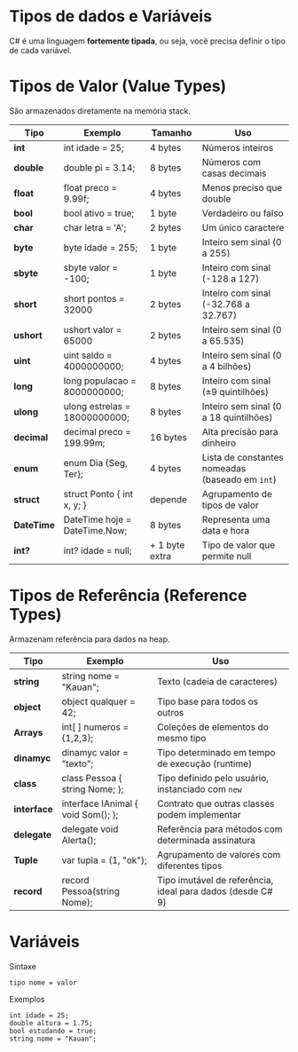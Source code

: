 # Tipos de dados e Variáveis

C# é uma linguagem **fortemente tipada**, ou seja, você precisa definir o tipo de cada variável.

# Tipos de Valor (Value Types)

São armazenados diretamente na memória stack.

| Tipo         | Exemplo                       | Tamanho        | Uso                                             |
| ------------ | ----------------------------- | -------------- | ----------------------------------------------- |
| **int**      | int idade = 25;               | 4 bytes        | Números inteiros                                |
| **double**   | double pi = 3.14;             | 8 bytes        | Números com casas decimais                      |
| **float**    | float preco = 9.99f;          | 4 bytes        | Menos preciso que double                        |
| **bool**     | bool ativo = true;            | 1 byte         | Verdadeiro ou falso                             |
| **char**     | char letra = 'A';             | 2 bytes        | Um único caractere                              |
| **byte**     | byte idade = 255;             | 1 byte         | Inteiro sem sinal (0 a 255)                     |
| **sbyte**    | sbyte valor = -100;           | 1 byte         | Inteiro com sinal (-128 a 127)                  |
| **short**    | short pontos = 32000          | 2 bytes        | Inteiro com sinal (-32.768 a 32.767)            |
| **ushort**   | ushort valor = 65000          | 2 bytes        | Inteiro sem sinal (0 a 65.535)                  |
| **uint**     | uint saldo = 4000000000;      | 4 bytes        | Inteiro sem sinal (0 a 4 bilhões)               |
| **long**     | long populacao = 8000000000;  | 8 bytes        | Inteiro com sinal (±9 quintilhões)              |
| **ulong**    | ulong estrelas = 18000000000; | 8 bytes        | Inteiro sem sinal (0 a 18 quintilhões)          |
| **decimal**  | decimal preco = 199.99m;      | 16 bytes       | Alta precisão para dinheiro                     |
| **enum**     | enum Dia {Seg, Ter};          | 4 bytes        | Lista de constantes nomeadas (baseado em `int`) |
| **struct**   | struct Ponto { int x, y; }    | depende        | Agrupamento de tipos de valor                   |
| **DateTime** | DateTime hoje = DateTime.Now; | 8 bytes        | Representa uma data e hora                      |
| **int?**     | int? idade = null;            | + 1 byte extra | Tipo de valor que permite null                  |

# Tipos de Referência (Reference Types)

Armazenam referência para dados na heap.

| Tipo          | Exemplo                            | Uso                                                        |
| ------------- | ---------------------------------- | ---------------------------------------------------------- |
| **string**    | string nome = "Kauan";             | Texto (cadeia de caracteres)                               |
| **object**    | object qualquer = 42;              | Tipo base para todos os outros                             |
| **Arrays**    | int[ ] numeros = {1,2,3};          | Coleções de elementos do mesmo tipo                        |
| **dinamyc**   | dinamyc valor = "texto";           | Tipo determinado em tempo de execução (runtime)            |
| **class**     | class Pessoa { string Nome; };     | Tipo definido pelo usuário, instanciado com `new`          |
| **interface** | interface IAnimal { void Som(); }; | Contrato que outras classes podem implementar              |
| **delegate**  | delegate void Alerta();            | Referência para métodos com determinada assinatura         |
| **Tuple**     | var tupla = (1, "ok");             | Agrupamento de valores com diferentes tipos                |
| **record**    | record Pessoa(string Nome);        | Tipo imutável de referência, ideal para dados (desde C# 9) |

# Variáveis

Sintaxe

```
tipo nome = valor
```

Exemplos

```
int idade = 25;
double altura = 1.75;
bool estudando = true;
string nome = "Kauan";
```

